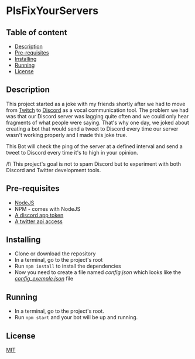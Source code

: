 # PlsFixYourServers

## Table of content

  * [Description](#description)
  * [Pre-requisites](#pre-requisites)
  * [Installing](#installing)
  * [Running](#running)
  * [License](#license)


## Description

This project started as a joke with my friends shortly after we had to move from [Twitch](https://www.twitch.tv/) 
to [Discord](https://discordapp.com/) as a vocal communication tool. 
The problem we had was that our Discord server was lagging quite often and we could only hear fragments of what people
were saying.
That's why one day, we joked about creating a bot that would send a tweet to Discord every time our server wasn't 
working properly and I made this joke true.

This Bot will check the ping of the server at a defined interval and send a tweet to Discord every time it's to high in 
your opinion.

/!\ This project's goal is not to spam Discord but to experiment with both Discord and Twitter development tools.
 
## Pre-requisites

* [NodeJS](https://nodejs.org/en/)
* NPM - comes with NodeJS
* [A discord app token](https://discordapp.com/developers/applications/)
* [A twitter api access](https://developer.twitter.com/) 

## Installing

* Clone or download the repository 
* In a terminal, go to the project's root 
* Run `npm install` to install the dependencies
* Now you need  to create a file named _config.json_ which looks like the _[config_exemple.json](https://github.com/malain96/PlsFixYourServers/blob/master/config_exemple.json)_ file

## Running 
 
* In a terminal, go to the project's root.
* Run `npm start` and your bot will be up and running.

## License

[MIT](https://github.com/malain96/PlsFixYourServers/blob/master/LICENSE)